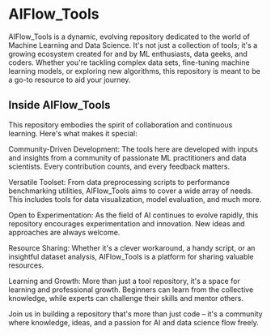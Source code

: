 # AIFlow_Tools

AIFlow_Tools is a dynamic, evolving repository dedicated to the world of Machine Learning and Data Science. 
It's not just a collection of tools; it's a growing ecosystem created for and by ML enthusiasts, data geeks, 
and coders. Whether you're tackling complex data sets, fine-tuning machine learning models, or exploring 
new algorithms, this repository is meant to be a go-to resource to aid your journey.

## Inside AIFlow_Tools

This repository embodies the spirit of collaboration and continuous learning. Here's what makes it special:

Community-Driven Development: The tools here are developed with inputs and insights from a community of passionate ML practitioners and data scientists. Every contribution counts, and every feedback matters.

Versatile Toolset: From data preprocessing scripts to performance benchmarking utilities, AIFlow_Tools aims to cover a wide array of needs. This includes tools for data visualization, model evaluation, and much more.

Open to Experimentation: As the field of AI continues to evolve rapidly, this repository encourages experimentation and innovation. New ideas and approaches are always welcome.

Resource Sharing: Whether it's a clever workaround, a handy script, or an insightful dataset analysis, AIFlow_Tools is a platform for sharing valuable resources.

Learning and Growth: More than just a tool repository, it's a space for learning and professional growth. Beginners can learn from the collective knowledge, while experts can challenge their skills and mentor others.

Join us in building a repository that's more than just code – it's a community where knowledge, ideas, and a passion for AI and data science flow freely.
